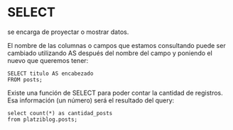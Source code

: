 # SELECT
se encarga de proyectar o mostrar datos.

El nombre de las columnas o campos que estamos consultando puede ser cambiado utilizando AS después del nombre del campo y poniendo el nuevo que queremos tener:
```
SELECT titulo AS encabezado
FROM posts;
```
Existe una función de SELECT para poder contar la cantidad de registros. Esa información (un número) será el resultado del query:
```
select count(*) as cantidad_posts
from platziblog.posts;
```